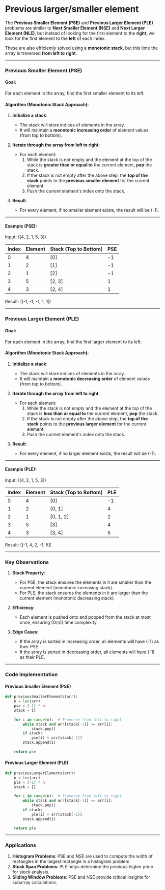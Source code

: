# Previous larger/smaller element

The **Previous Smaller Element (PSE)** and **Previous Larger Element (PLE)** problems are similar to **Next Smaller Element (NSE)** and **Next Larger Element (NLE)**, but instead of looking for the first element to the **right**, we look for the first element to the **left** of each index.

These are also efficiently solved using a **monotonic stack**, but this time the array is traversed **from left to right**.

---

### **Previous Smaller Element (PSE)**
#### Goal:
For each element in the array, find the first smaller element to its left.

#### Algorithm (Monotonic Stack Approach):
1. **Initialize a stack**:
    - The stack will store indices of elements in the array.
    - It will maintain a **monotonic increasing order** of element values (from top to bottom).

2. **Iterate through the array from left to right**:
    - For each element:
        1. While the stack is not empty and the element at the top of the stack is **greater than or equal to** the current element, **pop** the stack.
        2. If the stack is not empty after the above step, the **top of the stack** points to the **previous smaller element** for the current element.
        3. Push the current element's index onto the stack.

3. **Result**:
    - For every element, if no smaller element exists, the result will be \(-1\).

---

#### Example (PSE):
Input: \([4, 2, 1, 5, 3]\)

| Index | Element | Stack (Top to Bottom) | PSE |
|-------|---------|------------------------|-----|
| 0     | 4       | [0]                   | -1  |
| 1     | 2       | [1]                   | -1  |
| 2     | 1       | [2]                   | -1  |
| 3     | 5       | [2, 3]                | 1   |
| 4     | 3       | [2, 4]                | 1   |

Result: \([-1, -1, -1, 1, 1]\)

---

### **Previous Larger Element (PLE)**
#### Goal:
For each element in the array, find the first larger element to its left.

#### Algorithm (Monotonic Stack Approach):
1. **Initialize a stack**:
    - The stack will store indices of elements in the array.
    - It will maintain a **monotonic decreasing order** of element values (from top to bottom).

2. **Iterate through the array from left to right**:
    - For each element:
        1. While the stack is not empty and the element at the top of the stack is **less than or equal to** the current element, **pop** the stack.
        2. If the stack is not empty after the above step, the **top of the stack** points to the **previous larger element** for the current element.
        3. Push the current element's index onto the stack.

3. **Result**:
    - For every element, if no larger element exists, the result will be \(-1\).

---

#### Example (PLE):
Input: \([4, 2, 1, 5, 3]\)

| Index | Element | Stack (Top to Bottom) | PLE |
|-------|---------|------------------------|-----|
| 0     | 4       | [0]                   | -1  |
| 1     | 2       | [0, 1]                | 4   |
| 2     | 1       | [0, 1, 2]             | 2   |
| 3     | 5       | [3]                   | 4   |
| 4     | 3       | [3, 4]                | 5   |

Result: \([-1, 4, 2, -1, 5]\)

---

### **Key Observations**
1. **Stack Property**:
    - For PSE, the stack ensures the elements in it are smaller than the current element (monotonic increasing stack).
    - For PLE, the stack ensures the elements in it are larger than the current element (monotonic decreasing stack).

2. **Efficiency**:
    - Each element is pushed onto and popped from the stack at most once, ensuring \(O(n)\) time complexity.

3. **Edge Cases**:
    - If the array is sorted in increasing order, all elements will have \(-1\) as their PSE.
    - If the array is sorted in decreasing order, all elements will have \(-1\) as their PLE.

---

### **Code Implementation**

#### Previous Smaller Element (PSE)
```python
def previousSmallerElements(arr):
    n = len(arr)
    pse = [-1] * n
    stack = []
    
    for i in range(n):  # Traverse from left to right
        while stack and arr[stack[-1]] >= arr[i]:
            stack.pop()
        if stack:
            pse[i] = arr[stack[-1]]
        stack.append(i)
    
    return pse
```

#### Previous Larger Element (PLE)
```python
def previousLargerElements(arr):
    n = len(arr)
    ple = [-1] * n
    stack = []
    
    for i in range(n):  # Traverse from left to right
        while stack and arr[stack[-1]] <= arr[i]:
            stack.pop()
        if stack:
            ple[i] = arr[stack[-1]]
        stack.append(i)
    
    return ple
```

---

### **Applications**
1. **Histogram Problems**: PSE and NSE are used to compute the width of rectangles in the largest rectangle in a histogram problem.
2. **Stock Span Problems**: PLE helps determine the previous higher price for stock analysis.
3. **Sliding Window Problems**: PSE and NSE provide critical insights for subarray calculations.